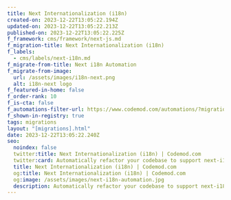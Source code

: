 ```yaml
---
title: Next Internationalization (i18n)
created-on: 2023-12-22T13:05:22.194Z
updated-on: 2023-12-22T13:05:22.213Z
published-on: 2023-12-22T13:05:22.225Z
f_framework: cms/framework/next-js.md
f_migration-title: Next Internationalization (i18n)
f_labels:
  - cms/labels/next-i18n.md
f_migrate-from-title: Next i18n Automation
f_migrate-from-image:
  url: /assets/images/i18n-next.png
  alt: i18n-next logo
f_featured-in-home: false
f_order-rank: 10
f_is-cta: false
f_automations-filter-url: https://www.codemod.com/automations/?migration=Next+Internationalization+(i18n)
f_shown-in-registry: true
tags: migrations
layout: "[migrations].html"
date: 2023-12-22T13:05:22.240Z
seo:
  noindex: false
  twitter:title: Next Internationalization (i18n) | Codemod.com
  twitter:card: Automatically refactor your codebase to support next-i18n with Codemod.com.
  title: Next Internationalization (i18n) | Codemod.com
  og:title: Next Internationalization (i18n) | Codemod.com
  og:image: /assets/images/next-i18n-automation.jpg
  description: Automatically refactor your codebase to support next-i18n with Codemod.com.
---
```

